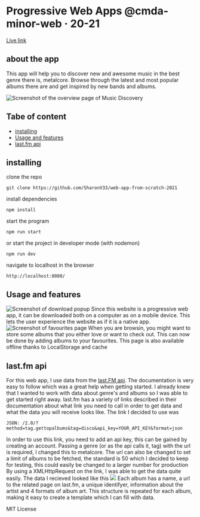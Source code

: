 # Progressive Web Apps @cmda-minor-web · 20-21

[Live link](https://music-discovery-cmd.herokuapp.com/)

## about the app
This app will help you to discover new and awesome music in the best genre there is, metalcore. Browse through the 
latest and most popular albums there are and get inspired by new bands and albums. 

<img src="https://i.ibb.co/TwQsvvq/image.png" alt="Screenshot of the overview page of Music Discovery">

## Tabe of content
* [installing](#installing)
* [Usage and features](#usage-and-features)
* [last.fm api](#last.fm-api)

## installing
clone the repo
```
git clone https://github.com/SharonV33/web-app-from-scratch-2021
```
install dependencies
```
npm install
```
start the program
```
npm run start
```
or start the project in developer mode (with nodemon)
```
npm run dev
```
navigate to localhost in the browser
```
http://localhost:8080/
```


## Usage and features
<img src="https://i.ibb.co/cCRkrxP/image.png" alt="Screenshot of download popup">
Since this website is a progressive web app, it can be downloaded both on a computer as on a mobile device.
This lets the user experience the website as if it is a native app.

<img src="https://i.ibb.co/xhmwpc2/image.png" alt="Screenshot of favourites page">
When you are browsin, you might want to store some albums that you either love or want to check out. This
can now be done by adding albums to your favourites. This page is also available offline thanks to LocalStorage 
and cache


## last.fm api
For this web app, I use data from the [last.FM api](https://www.last.fm/api). The documentation is very easy to follow
which was a great help when getting started. I already knew that I wanted to work with data about genre's and albums so
I was able to get started right away. last.fm has a variety of links described in their documentation about what link
you need to call in order to get data and what the data you will receive looks like. The link I decided to use was 
```
JSON: /2.0/?method=tag.gettopalbums&tag=disco&api_key=YOUR_API_KEY&format=json 
```
In order to use this link, you need to add an api key, this can be gained by creating an account. Passing a genre (or as the api calls it, tag)
with the url is required, I changed this to metalcore. The url can also be changed to set a limit of albums to be fetched, the
standard is 50 which I decided to keep for testing, this could easily be changed to a larger number for production
By using a XMLHttpRequest on the link, I was able to get the data quite easily. The data I recieved looked like this
<img src="https://i.ibb.co/x3d6YrY/Screenshot-2021-02-05-at-10-27-03.png">
Each album has a name, a url to the related page on last.fm, a unique identifyer, information about the artist and 4 formats
of album art. This structure is repeated for each album, making it easy to create a template which I can fill with data.


MIT License
